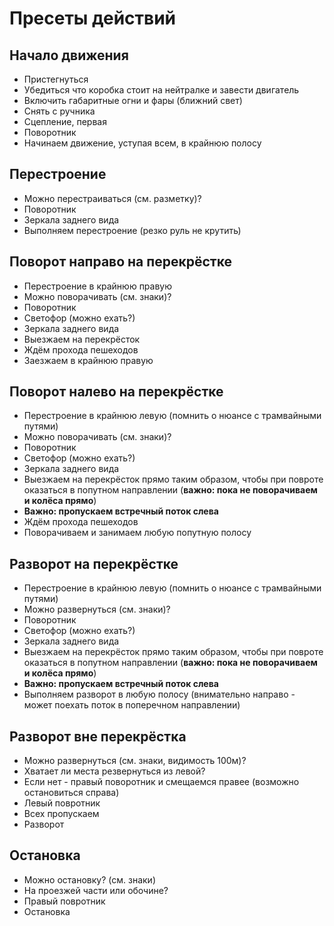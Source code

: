 # Пресеты действий
## Начало движения
* Пристегнуться
* Убедиться что коробка стоит на нейтралке и завести двигатель
* Включить габаритные огни и фары (ближний свет)
* Снять с ручника
* Сцепление, первая
* Поворотник
* Начинаем движение, уступая всем, в крайнюю полосу

## Перестроение
* Можно перестраиваться (см. разметку)?
* Поворотник
* Зеркала заднего вида
* Выполняем перестроение (резко руль не крутить)

## Поворот направо на перекрёстке
* Перестроение в крайнюю правую
* Можно поворачивать (см. знаки)?
* Поворотник
* Светофор (можно ехать?)
* Зеркала заднего вида
* Выезжаем на перекрёсток
* Ждём прохода пешеходов
* Заезжаем в крайнюю правую

## Поворот налево на перекрёстке
* Перестроение в крайнюю левую (помнить о нюансе с трамвайными путями)
* Можно поворачивать (см. знаки)?
* Поворотник
* Светофор (можно ехать?)
* Зеркала заднего вида
* Выезжаем на перекрёсток прямо таким образом, чтобы при повроте оказаться в попутном направлении (**важно: пока не поворачиваем и колёса прямо**)
* **Важно: пропускаем встречный поток слева**
* Ждём прохода пешеходов
* Поворачиваем и занимаем любую попутную полосу

## Разворот на перекрёстке
* Перестроение в крайнюю левую (помнить о нюансе с трамвайными путями)
* Можно развернуться (см. знаки)?
* Поворотник
* Светофор (можно ехать?)
* Зеркала заднего вида
* Выезжаем на перекрёсток прямо таким образом, чтобы при повроте оказаться в попутном направлении (**важно: пока не поворачиваем и колёса прямо**)
* **Важно: пропускаем встречный поток слева**
* Выполняем разворот в любую полосу (внимательно направо - может поехать поток в поперечном направлении)

## Разворот вне перекрёстка
* Можно развернуться (см. знаки, видимость 100м)?
* Хватает ли места резвернуться из левой?
* Если нет - правый поворотник и смещаемся правее (возможно остановиться справа)
* Левый повротник
* Всех пропускаем
* Разворот

## Остановка
* Можно остановку? (см. знаки)
* На проезжей части или обочине?
* Правый повротник
* Остановка